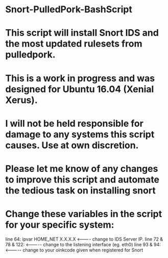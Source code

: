 # Snort-PulledPork-BashScript

# This script will install Snort IDS and the most updated rulesets from pulledpork.

# This is a work in progress and was designed for Ubuntu 16.04 (Xenial Xerus).

# I will not be held responsible for damage to any systems this script causes. Use at own discretion.

# Please let me know of any changes to improve this script and automate the tedious task on installing snort

# Change these variables in the script for your specific system:

line 64: ipvar HOME_NET X.X.X.X <---- change to IDS Server IP.
line 72 & 78 & 122: <interface> <----- change to the listening interface (eg. eth0)
line 93 & 94: <your oinkcode> <----- change to your oinkcode given when registered for Snort






